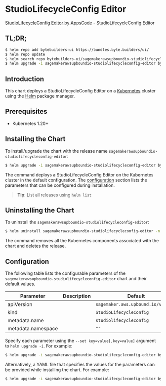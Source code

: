 # StudioLifecycleConfig Editor

[StudioLifecycleConfig Editor by AppsCode](https://byte.builders) - StudioLifecycleConfig Editor

## TL;DR;

```bash
$ helm repo add bytebuilders-ui https://bundles.byte.builders/ui/
$ helm repo update
$ helm search repo bytebuilders-ui/sagemakerawsupboundio-studiolifecycleconfig-editor --version=v0.4.18
$ helm upgrade -i sagemakerawsupboundio-studiolifecycleconfig-editor bytebuilders-ui/sagemakerawsupboundio-studiolifecycleconfig-editor -n default --create-namespace --version=v0.4.18
```

## Introduction

This chart deploys a StudioLifecycleConfig Editor on a [Kubernetes](http://kubernetes.io) cluster using the [Helm](https://helm.sh) package manager.

## Prerequisites

- Kubernetes 1.20+

## Installing the Chart

To install/upgrade the chart with the release name `sagemakerawsupboundio-studiolifecycleconfig-editor`:

```bash
$ helm upgrade -i sagemakerawsupboundio-studiolifecycleconfig-editor bytebuilders-ui/sagemakerawsupboundio-studiolifecycleconfig-editor -n default --create-namespace --version=v0.4.18
```

The command deploys a StudioLifecycleConfig Editor on the Kubernetes cluster in the default configuration. The [configuration](#configuration) section lists the parameters that can be configured during installation.

> **Tip**: List all releases using `helm list`

## Uninstalling the Chart

To uninstall the `sagemakerawsupboundio-studiolifecycleconfig-editor`:

```bash
$ helm uninstall sagemakerawsupboundio-studiolifecycleconfig-editor -n default
```

The command removes all the Kubernetes components associated with the chart and deletes the release.

## Configuration

The following table lists the configurable parameters of the `sagemakerawsupboundio-studiolifecycleconfig-editor` chart and their default values.

|     Parameter      | Description |                    Default                    |
|--------------------|-------------|-----------------------------------------------|
| apiVersion         |             | <code>sagemaker.aws.upbound.io/v1beta1</code> |
| kind               |             | <code>StudioLifecycleConfig</code>            |
| metadata.name      |             | <code>studiolifecycleconfig</code>            |
| metadata.namespace |             | <code>""</code>                               |


Specify each parameter using the `--set key=value[,key=value]` argument to `helm upgrade -i`. For example:

```bash
$ helm upgrade -i sagemakerawsupboundio-studiolifecycleconfig-editor bytebuilders-ui/sagemakerawsupboundio-studiolifecycleconfig-editor -n default --create-namespace --version=v0.4.18 --set apiVersion=sagemaker.aws.upbound.io/v1beta1
```

Alternatively, a YAML file that specifies the values for the parameters can be provided while
installing the chart. For example:

```bash
$ helm upgrade -i sagemakerawsupboundio-studiolifecycleconfig-editor bytebuilders-ui/sagemakerawsupboundio-studiolifecycleconfig-editor -n default --create-namespace --version=v0.4.18 --values values.yaml
```
